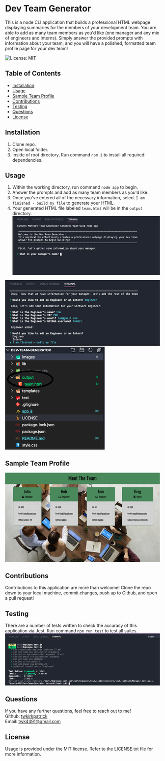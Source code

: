 # Dev Team Generator
This is a node CLI application that builds a professional HTML webpage displaying summaries for the members of your development team.  You are able to add as many team members as you'd like (one manager and any mix of engineers and interns).  Simply answer the provided prompts with information about your team, and you will have a polished, formatted team profile page for your dev team!

![License: MIT](https://img.shields.io/badge/License-MIT-yellow.svg)

## Table of Contents
* [Installation](#installation)
* [Usage](#usage)
* [Sample Team Profile](#sample-team-profile)
* [Contributions](#contributions)
* [Testing](#testing)
* [Questions](#questions)
* [License](#license)


## Installation
1. Clone repo.
2. Open local folder.
3. Inside of root directory, Run command ```npm i``` to install all required dependencies.

## Usage
1. Within the working directory, run command ```node app``` to begin.
2. Answer the prompts and add as many team members as you'd like.
3. Once you've entered all of the necessary information, select ```I am finished - build my file``` to generate your HTML.
4. Your generated HTML file labeled ```team.html```  will be in the ```output``` directory.
<img src="images/intro.png" alt="app initilization screenshot"> <br>
<img src ="images/main.png" alt="answering prompts screenshot">

<img src="images/output.png" alt="output folder screenshot">

## Sample Team Profile
<img src="images/sample.png" alt="Finished HTML screenshot">

## Contributions
Contributions to this application are more than welcome!  Clone the repo down to your local machine, commit changes, push up to Github, and open a pull request!

## Testing
There are a number of tests written to check the accuracy of this application via Jest.  Run command ```npm run test``` to test all suites.
<img src="images/test.png" alt="jest test screenshot">


## Questions
If you have any further questions, feel free to reach out to me! <br>
Github: <a href='https://www.github.com/twkirkpatrick'>twkirkpatrick</a> <br>
Email: <a href='mailto:twk4491@gmail.com'>twk4491@gmail.com</a>

## License
Usage is provided under the MIT license.  Refer to the LICENSE.txt file for more information.
